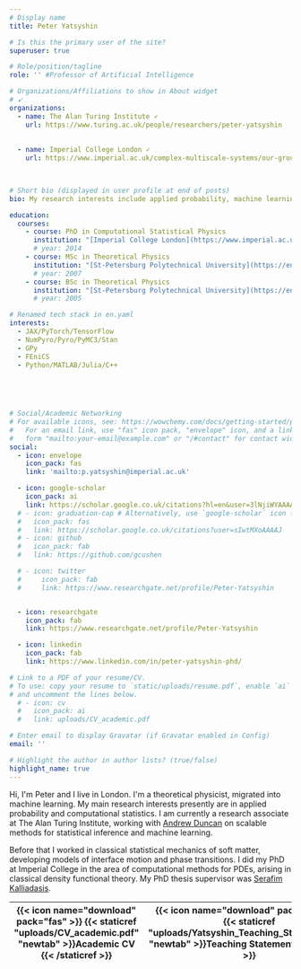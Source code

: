 ```yaml
---
# Display name
title: Peter Yatsyshin

# Is this the primary user of the site?
superuser: true

# Role/position/tagline
role: '' #Professor of Artificial Intelligence

# Organizations/Affiliations to show in About widget
# ➹
organizations:
  - name: The Alan Turing Institute ➶
    url: https://www.turing.ac.uk/people/researchers/peter-yatsyshin 
    
  
  - name: Imperial College London ➶
    url: https://www.imperial.ac.uk/complex-multiscale-systems/our-group/dr-peter-yatsyshin/
  


# Short bio (displayed in user profile at end of posts)
bio: My research interests include applied probability, machine learning and statistical

education:
  courses:
    - course: PhD in Computational Statistical Physics
      institution: "[Imperial College London](https://www.imperial.ac.uk/)"
      # year: 2014
    - course: MSc in Theoretical Physics
      institution: "[St-Petersburg Polytechnical University](https://english.spbstu.ru/)"
      # year: 2007
    - course: BSc in Theoretical Physics
      institution: "[St-Petersburg Polytechnical University](https://english.spbstu.ru/)"
      # year: 2005

# Renamed tech stack in en.yaml
interests:
  - JAX/PyTorch/TensorFlow
  - NumPyro/Pyro/PyMC3/Stan
  - GPy
  - FEniCS 
  - Python/MATLAB/Julia/C++
  
 



# Social/Academic Networking
# For available icons, see: https://wowchemy.com/docs/getting-started/page-builder/#icons
#   For an email link, use "fas" icon pack, "envelope" icon, and a link in the
#   form "mailto:your-email@example.com" or "/#contact" for contact widget.
social:
  - icon: envelope
    icon_pack: fas
    link: 'mailto:p.yatsyshin@imperial.ac.uk'

  - icon: google-scholar
    icon_pack: ai
    link: https://scholar.google.co.uk/citations?hl=en&user=3lNjiWYAAAAJ
  # - icon: graduation-cap # Alternatively, use `google-scholar` icon from `ai` icon pack
  #   icon_pack: fas
  #   link: https://scholar.google.co.uk/citations?user=sIwtMXoAAAAJ
  # - icon: github
  #   icon_pack: fab
  #   link: https://github.com/gcushen

  # - icon: twitter
  #     icon_pack: fab
  #     link: https://www.researchgate.net/profile/Peter-Yatsyshin


  - icon: researchgate
    icon_pack: fab
    link: https://www.researchgate.net/profile/Peter-Yatsyshin

  - icon: linkedin
    icon_pack: fab
    link: https://www.linkedin.com/in/peter-yatsyshin-phd/

# Link to a PDF of your resume/CV.
# To use: copy your resume to `static/uploads/resume.pdf`, enable `ai` icons in `params.toml`,
# and uncomment the lines below.
  # - icon: cv
  #   icon_pack: ai
  #   link: uploads/CV_academic.pdf

# Enter email to display Gravatar (if Gravatar enabled in Config)
email: ''

# Highlight the author in author lists? (true/false)
highlight_name: true
---
```

Hi, I'm Peter and I live in London. I'm a theoretical physicist, migrated into machine learning. My main research interests presently are in applied probability and computational statistics. I am currently a research associate at The Alan Turing Institute, working with [Andrew Duncan](https://www.turing.ac.uk/people/researchers/andrew-duncan) on scalable methods for statistical inference and machine learning.

Before that I worked in classical statistical mechanics of soft matter, developing models of interface motion and phase transitions. I did my PhD at Imperial College in the area of computational methods for PDEs, arising in classical density functional theory. My PhD thesis supervisor was [Serafim Kalliadasis](https://www.imperial.ac.uk/people/s.kalliadasis).

<!-- Even before that, I was doing my B.Sc. and M.Sc. in theoretical physics. I moved to UK in 2009. I am Ukrainian and did my first degrees in Russia. -->


<table class="table table-borderless">
  <thead>
    <tr>
      <!-- <th scope="col">{{< icon name="download" pack="fas" >}} {{< staticref "uploads/CV_business.pdf" "newtab" >}}Business CV   {{< /staticref >}}</th> -->
      <th scope="col">{{< icon name="download" pack="fas" >}} {{< staticref "uploads/CV_academic.pdf" "newtab" >}}Academic CV   {{< /staticref >}}</th>
      <th scope="col">{{< icon name="download" pack="fas" >}} {{< staticref "uploads/Yatsyshin_Teaching_Statement.pdf" "newtab" >}}Teaching Statement{{< /staticref >}}</th>
    </tr>
  </thead>
</table>

<!-- <table class="table table-borderless">
  <thead>
    <tr>
      <th scope="col">{{< icon name="download" pack="fas" style="color:red;" >}} Download:</th>
      <th scope="col">{{< staticref "uploads/CV_business.pdf" "newtab" >}}Business CV   {{< /staticref >}}</th>
      <th scope="col">{{< staticref "uploads/CV_academic.pdf" "newtab" >}}Academic CV   {{< /staticref >}}</th>
      <th scope="col">{{< staticref "uploads/CV_teaching.pdf" "newtab" >}}Teaching Statement{{< /staticref >}}</th>
    </tr>
  </thead>
</table> -->
